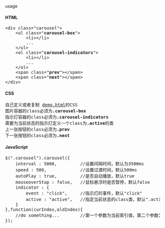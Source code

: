 usage
<div class="highlight highlight-text-html-basic">
<h4>HTML</h4>
<pre>
&lt;<span class="pl-ent">div</span> <span class="pl-e">class</span>="carousel"&gt;
    &lt;<span class="pl-ent">ul</span> <span class="pl-e">class</span>="<strong class="pl-k">carousel-box</strong>"&gt;
        &lt;<span>li</span>&gt;&lt;/<span>li</span>&gt;
        ...
    &lt;/<span>ul</span>&gt;
    &lt;<span class="pl-ent">ol</span> <span class="pl-e">class</span>="<strong class="pl-k">carousel-indicators</strong>"&gt;
        &lt;<span>li</span>&gt;&lt;/<span>li</span>&gt;
        ...
    &lt;/<span>ol</span>&gt;
    &lt;<span class="pl-ent">span</span> <span class="pl-e">class</span>="<strong class="pl-k">prev</strong>"&gt;&lt;/<span>span</span>&gt;
    &lt;<span class="pl-ent">span</span> <span class="pl-e">class</span>="<strong class="pl-k">next</strong>"&gt;&lt;/<span>span</span>&gt;
&lt;/<span>div</span>&gt;
</pre>
<h4>CSS</h4>
<pre>
自己定义或者复制 <a href="##">demo.html</a>的CSS
图片容器的<span class="pl-e">class</span>必须为<strong class="pl-k">.carousel-box</strong>
指示灯容器的<span class="pl-e">class</span>必须为<strong class="pl-k">.carousel-indicators</strong>
需要为当前状态的指示灯定义一个<span class="pl-e">class</span>为<strong class="pl-k">.active</strong>的类
上一张按钮的<span class="pl-e">class</span>必须为<strong class="pl-k">.prev</strong>
下一张按钮的<span class="pl-e">class</span>必须为<strong class="pl-k">.next</strong>
</pre>
<h4>JavaScript</h4>
<pre>
<span class="pl-e">$</span>(".carousel").<span class="pl-e">carousel</span>({
    interval : 5000,         //设置间隔时间，默认为3500ms
    speed : 500,             //设置过渡时间，默认500ms
    autoPlay : true,         //是否自动播放，默认true
    mouseoverStop : false,   //鼠标悬浮时是否暂停，默认false
    indicator : {
        event : "click",     //指示灯的事件，默认"click"
        active : "active",   //指定当前状态的class类，默认".active"
    }
},<span class="pl-e">function</span>(curIndex,oldIndex){
    //do something...        //第一个参数为当前索引值，第二个参数为是前一个索引值
});
</pre>
</div>
